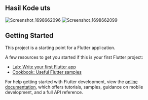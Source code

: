 ## Hasil Kode uts

![Screenshot_1698662096](https://github.com/rgpeople/Mobile-Programing/assets/93434791/59d3f28e-1422-4d16-9b8a-f55b8c84429e)
![Screenshot_1698662099](https://github.com/rgpeople/Mobile-Programing/assets/93434791/4c2fb497-5fc4-4117-b511-1c123a7fbb48)

## Getting Started

This project is a starting point for a Flutter application.

A few resources to get you started if this is your first Flutter project:

- [Lab: Write your first Flutter app](https://docs.flutter.dev/get-started/codelab)
- [Cookbook: Useful Flutter samples](https://docs.flutter.dev/cookbook)

For help getting started with Flutter development, view the
[online documentation](https://docs.flutter.dev/), which offers tutorials,
samples, guidance on mobile development, and a full API reference.
